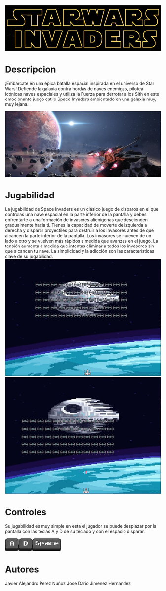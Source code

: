 ![Titulo](assets/images/Titulo.bmp)

# Descripcion
¡Embárcate en una épica batalla espacial inspirada en el universo de Star Wars! Defiende la galaxia contra hordas de naves enemigas, pilotea icónicas naves espaciales y utiliza la Fuerza para derrotar a los Sith en este emocionante juego estilo Space Invaders ambientado en una galaxia muy, muy lejana.

![Descripcion](assets/images/Descripcion.bmp)

# Jugabilidad
La jugabilidad de Space Invaders es un clásico juego de disparos en el que controlas una nave espacial en la parte inferior de la pantalla y debes enfrentarte a una formación de invasores alienígenas que descienden gradualmente hacia ti. Tienes la capacidad de moverte de izquierda a derecha y disparar proyectiles para destruir a los invasores antes de que alcancen la parte inferior de la pantalla. Los invasores se mueven de un lado a otro y se vuelven más rápidos a medida que avanzas en el juego. La tensión aumenta a medida que intentas eliminar a todos los invasores sin que alcancen tu nave. La simplicidad y la adicción son las características clave de su jugabilidad.
![Descripcion](assets/images/GAME.JPG)![Descripcion](assets/images/GAME2.JPG)

# Controles 
Su jugabilidad es muy simple en esta el jugador se puede desplazar por la pantalla con las teclas A y D de su teclado y con el espacio disparar.

![Descripcion](assets/images/A.PNG)![Descripcion](assets/images/D.PNG)![Descripcion](assets/images/Space.PNG)



# Autores
Javier Alejandro Perez Nuñoz
Jose Dario Jimenez Hernandez